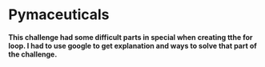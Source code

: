 # Pymaceuticals

#### This challenge had some difficult parts in special when creating tthe for loop. I had to use google to get explanation and ways to solve that part of the challenge.